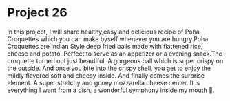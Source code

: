 # Project 26 

In this project, I will share healthy,easy and delicious recipe of Poha Croquettes which you can make byself whenever you are hungry.Poha Croquettes are Indian Style deep fried balls made with flattened rice, cheese and potato. Perfect to serve as an appetizer or a evening snack.The croquette turned out just beautiful. A gorgeous ball which is super crispy on the outside. And once you bite into the crispy shell, you get to enjoy the mildly flavored soft and cheesy inside. And finally comes the surprise element. A super stretchy and gooey mozzarella cheese center. It is everything I want from a dish, a wonderful symphony inside my mouth 🙂.